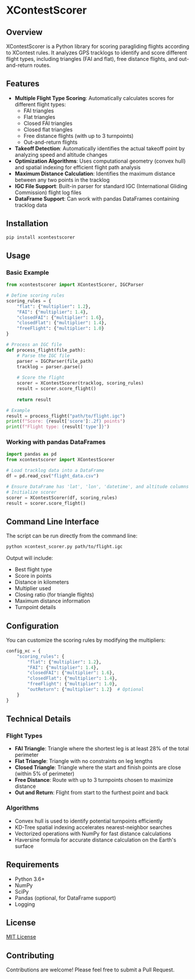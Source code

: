 # XContestScorer

## Overview
XContestScorer is a Python library for scoring paragliding flights according to XContest rules. It analyzes GPS tracklogs to identify and score different flight types, including triangles (FAI and flat), free distance flights, and out-and-return routes.

## Features
- **Multiple Flight Type Scoring**: Automatically calculates scores for different flight types:
  - FAI triangles
  - Flat triangles
  - Closed FAI triangles
  - Closed flat triangles
  - Free distance flights (with up to 3 turnpoints)
  - Out-and-return flights
- **Takeoff Detection**: Automatically identifies the actual takeoff point by analyzing speed and altitude changes
- **Optimization Algorithms**: Uses computational geometry (convex hull) and spatial indexing for efficient flight path analysis
- **Maximum Distance Calculation**: Identifies the maximum distance between any two points in the tracklog
- **IGC File Support**: Built-in parser for standard IGC (International Gliding Commission) flight log files
- **DataFrame Support**: Can work with pandas DataFrames containing tracklog data

## Installation
```bash
pip install xcontestscorer
```

## Usage

### Basic Example
```python
from xcontestscorer import XContestScorer, IGCParser

# Define scoring rules
scoring_rules = {
    "flat": {"multiplier": 1.2},
    "FAI": {"multiplier": 1.4},
    "closedFAI": {"multiplier": 1.6},
    "closedFlat": {"multiplier": 1.4},
    "freeFlight": {"multiplier": 1.0}
}

# Process an IGC file
def process_flight(file_path):
    # Parse the IGC file
    parser = IGCParser(file_path)
    tracklog = parser.parse()
    
    # Score the flight
    scorer = XContestScorer(tracklog, scoring_rules)
    result = scorer.score_flight()
    
    return result

# Example
result = process_flight("path/to/flight.igc")
print(f"Score: {result['score']:.2f} points")
print(f"Flight type: {result['type']}")
```

### Working with pandas DataFrames
```python
import pandas as pd
from xcontestscorer import XContestScorer

# Load tracklog data into a DataFrame
df = pd.read_csv("flight_data.csv")

# Ensure DataFrame has 'lat', 'lon', 'datetime', and altitude columns
# Initialize scorer
scorer = XContestScorer(df, scoring_rules)
result = scorer.score_flight()
```

## Command Line Interface
The script can be run directly from the command line:

```bash
python xcontest_scorer.py path/to/flight.igc
```

Output will include:
- Best flight type
- Score in points
- Distance in kilometers
- Multiplier used
- Closing ratio (for triangle flights)
- Maximum distance information
- Turnpoint details

## Configuration
You can customize the scoring rules by modifying the multipliers:

```python
config_xc = {
    "scoring_rules": {
        "flat": {"multiplier": 1.2},
        "FAI": {"multiplier": 1.4},
        "closedFAI": {"multiplier": 1.6},
        "closedFlat": {"multiplier": 1.4},
        "freeFlight": {"multiplier": 1.0},
        "outReturn": {"multiplier": 1.2}  # Optional
    }
}
```

## Technical Details

### Flight Types
- **FAI Triangle**: Triangle where the shortest leg is at least 28% of the total perimeter
- **Flat Triangle**: Triangle with no constraints on leg lengths
- **Closed Triangle**: Triangle where the start and finish points are close (within 5% of perimeter)
- **Free Distance**: Route with up to 3 turnpoints chosen to maximize distance
- **Out and Return**: Flight from start to the furthest point and back

### Algorithms
- Convex hull is used to identify potential turnpoints efficiently
- KD-Tree spatial indexing accelerates nearest-neighbor searches
- Vectorized operations with NumPy for fast distance calculations
- Haversine formula for accurate distance calculation on the Earth's surface

## Requirements
- Python 3.6+
- NumPy
- SciPy
- Pandas (optional, for DataFrame support)
- Logging

## License
[MIT License](LICENSE)

## Contributing
Contributions are welcome! Please feel free to submit a Pull Request.